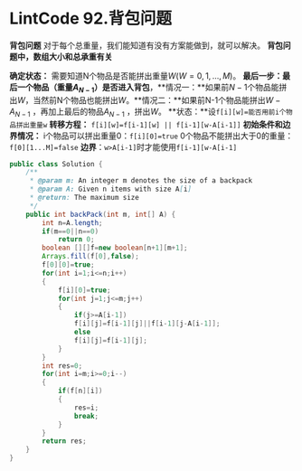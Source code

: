 # LintCode 92.背包问题
**背包问题**
对于每个总重量，我们能知道有没有方案能做到，就可以解决。
**背包问题中，数组大小和总承重有关**

**确定状态：**
需要知道N个物品是否能拼出重量$W (W =0, 1, …, M)$。
**最后一步：最后一个物品（重量$A_{N-1}$）是否进入背包**，**情况一：**如果前$N-1$个物品能拼出$W$，当然前N个物品也能拼出$W$。**情况二：**如果前N-1个物品能拼出$W- A_{N-1}$ ，再加上最后的物品$A_{N-1}$ ，拼出$W$。
**状态：**设`f[i][w]=能否用前i个物品拼出重量w`
**转移方程：** `f[i][w]=f[i-1][w] || f[i-1][w-A[i-1]]`
**初始条件和边界情况：**
i个物品可以拼出重量0：`f[i][0]=true`
0个物品不能拼出大于0的重量：`f[0][1...M]=false`
**边界**：`w>A[i-1]`时才能使用`f[i-1][w-A[i-1]`
````java
public class Solution {
    /**
     * @param m: An integer m denotes the size of a backpack
     * @param A: Given n items with size A[i]
     * @return: The maximum size
     */
    public int backPack(int m, int[] A) {
        int n=A.length;
        if(m==0||n==0)
            return 0;
        boolean [][]f=new boolean[n+1][m+1];
        Arrays.fill(f[0],false);
        f[0][0]=true;
        for(int i=1;i<=n;i++)
        {
            f[i][0]=true;
            for(int j=1;j<=m;j++)
            {
                if(j>=A[i-1])
                f[i][j]=f[i-1][j]||f[i-1][j-A[i-1]];
                else
                f[i][j]=f[i-1][j];
            }
        }
        int res=0;
        for(int i=m;i>=0;i--)
        {
            if(f[n][i])
            {
                res=i;
                break;
            }
        }
        return res;
    }
}
````
